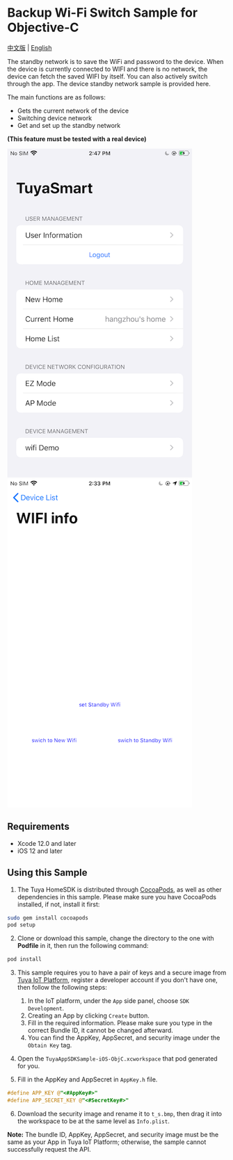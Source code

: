 # Backup Wi-Fi Switch Sample for Objective-C

[中文版](README_zh.md) | [English](README.md)

 The standby network is to save the WiFi and password to the device. When the device is currently connected to WIFI and there is no network, the device can fetch the saved WIFI by itself. You can also actively switch through the app. The device standby network sample is provided here.

The main functions are as follows:

- Gets the current network of the device
- Switching device network
- Get and set up the standby network

**(This feature must be tested with a real device)**

![screenshot](./screenshot.png)
![wifi](./screenshot/en/wifi.png)

## Requirements

- Xcode 12.0 and later
- iOS 12 and later

## Using this Sample

1. The Tuya HomeSDK is distributed through [CocoaPods](http://cocoapods.org/), as well as other dependencies in this sample. Please make sure you have CocoaPods installed, if not, install it first:

```bash
sudo gem install cocoapods
pod setup
```

2. Clone or download this sample, change the directory to the one with **Podfile** in it, then run the following command:

```bash
pod install
```

3. This sample requires you to have a pair of keys and a secure image from [Tuya IoT Platform](https://developer.tuya.com/), register a developer account if you don't have one, then follow the following steps:

   1. In the IoT platform, under the `App` side panel, choose `SDK Development`.
   2. Creating an App by clicking `Create` button.
   3. Fill in the required information. Please make sure you type in the correct Bundle ID, it cannot be changed afterward.
   4. You can find the AppKey, AppSecret, and security image under the `Obtain Key` tag.

4. Open the `TuyaAppSDKSample-iOS-ObjC.xcworkspace` that pod generated for you.
5. Fill in the AppKey and AppSecret in `AppKey.h` file.

```objective-c
#define APP_KEY @"<#AppKey#>"
#define APP_SECRET_KEY @"<#SecretKey#>"
```

6. Download the security image and rename it to `t_s.bmp`, then drag it into the workspace to be at the same level as `Info.plist`.

**Note:** The bundle ID, AppKey, AppSecret, and security image must be the same as your App in Tuya IoT Platform; otherwise, the sample cannot successfully request the API.
